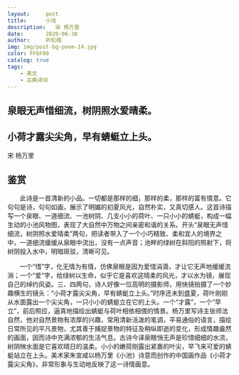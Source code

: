 ```yaml
---
layout:     post
title:      小池
description:   宋 杨万里
date:       2020-06-30
author:     听松阁
img: img/post-bg-poem-14.jpg
color: FF6F00
catalog: true
tags:
    - 美文
    - 古典诗词
---
```


## 泉眼无声惜细流，树阴照水爱晴柔。

## 小荷才露尖尖角，早有蜻蜓立上头。


宋 杨万里


## 鉴赏



　　此诗是一首清新的小品。一切都是那样的细，那样的柔，那样的富有情意。它句句是诗，句句如画，展示了明媚的初夏风光，自然朴实，又真切感人。这首诗描写一个泉眼、一道细流、一池树阴、几支小小的荷叶、一只小小的蜻蜓，构成一幅生动的小池风物图，表现了大自然中万物之间亲密和谐的关系。开头“泉眼无声惜细流，树阴照水爱晴柔”两句，把读者带入了一个小巧精致、柔和宜人的境界之中，一道细流缓缓从泉眼中流出，没有一点声音；池畔的绿树在斜阳的照射下，将树阴投入水中，明暗斑驳，清晰可见。



　　一个“惜”字，化无情为有情，仿佛泉眼是因为爱惜涓滴，才让它无声地缓缓流淌；一个“爱”字，给绿树以生命，似乎它是喜欢这晴柔的风光，才以水为镜，展现自己的绰约风姿。三、四两句，诗人好像一位高明的摄影师，用快镜拍摄了一个妙趣横生的镜头：“小荷才露尖尖角，早有蜻蜓立上头。”时序还未到盛夏，荷叶刚刚从水面露出一个尖尖角，一只小小的蜻蜓立在它的上头。一个“才露”，一个“早立”，前后照应，逼真地描绘出蜻蜓与荷叶相依相偎的情景。杨万里写诗主张师法自然，他对自然景物有浓厚的兴趣，常用清新活泼的笔调，平易通俗的语言，描绘日常所见的平凡景物，尤其善于捕捉景物的特征及稍纵即逝的变化，形成情趣盎然的画面，因而诗中充满浓郁的生活气息。古诗今译泉眼悄无声是珍惜细细的水流，树阴映水面是它喜欢晴日的温柔。小小的嫩荷刚露出紧裹的叶尖，早飞来可爱的蜻蜓站立在上头。美术家朱宣咸以杨万里《小池》诗意而创作的中国画作品《小荷才露尖尖角》，非常形象与生动地反映了这一诗情画意。
